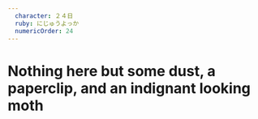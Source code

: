 ```yaml
---
  character: ２４日 
  ruby: にじゅうよっか
  numericOrder: 24
---
```


# Nothing here but some dust, a paperclip, and an indignant looking moth

